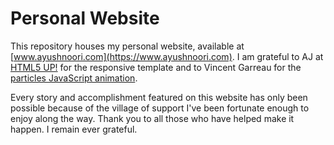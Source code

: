# Personal Website
This repository houses my personal website, available at [www.ayushnoori.com](https://www.ayushnoori.com). I am grateful to AJ at [HTML5 UP!](https://html5up.net/) for the responsive template and to Vincent Garreau for the [particles JavaScript animation](https://vincentgarreau.com/particles.js/).

Every story and accomplishment featured on this website has only been possible because of the village of support I've been fortunate enough to enjoy along the way. Thank you to all those who have helped make it happen. I remain ever grateful.